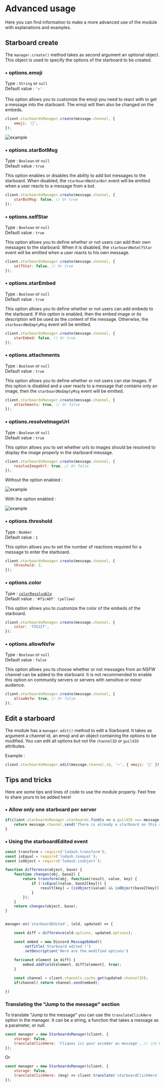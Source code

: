 # Advanced usage

Here you can find information to make a more advanced use of the module with explanations and examples.

## Starboard create

The `manager.create()` method takes as second argument an optional object. This object is used to specify the options of the starboard to be created.

### • options.emoji

Type : `String` or `null` <br>
Default value : `'⭐'`

This option allows you to customize the emoji you need to react with to get a message into the starboard. The emoji will then also be changed on the embeds.

```js
client.starboardsManager.create(message.channel, {
    emoji: '📍',
});
```

![example](assets/customEmoji.png)

### • options.starBotMsg

Type : `Boolean` or `null` <br>
Default value : `true`

This option enables or disables the ability to add bot messages to the starboard. When disabled, the `starboardNoStarBot` event will be emitted when a user reacts to a message from a bot.

```js
client.starboardsManager.create(message.channel, {
    starBotMsg: false, // Or true
});
```

### • options.selfStar

Type : `Boolean` or `null` <br>
Default value : `true`

This option allows you to define whether or not users can add their own messages to the starboard. When it is disabled, the `starboardNoSelfStar` event will be emitted when a user reacts to his own message.

```js
client.starboardsManager.create(message.channel, {
    selfStar: false, // Or true
});
```

### • options.starEmbed

Type : `Boolean` or `null` <br>
Default value : `true`

This option allows you to define whether or not users can add embeds to the starboard. If this option is enabled, then the embed image or its description will be used as the content of the message. Otherwise, the `starboardNoEmptyMsg` event will be emitted.

```js
client.starboardsManager.create(message.channel, {
    starEmbed: false, // Or true
});
```

### • options.attachments

Type : `Boolean` or `null` <br>
Default value : `true`

This option allows you to define whether or not users can star images. If this option is disabled and a user reacts to a message that contains only an image, then the `starboardNoEmptyMsg` event will be emitted.

```js
client.starboardsManager.create(message.channel, {
    attachments: true, // Or false
});
```

### • options.resolveImageUrl

Type : `Boolean` or `null` <br>
Default value : `true`

This option allows you to set whether urls to images should be resolved to display the image properly in the starboard message.

```js
client.starboardsManager.create(message.channel, {
    resolveImageUrl: true, // Or false
});
```

Without the option enabled :

![example](/docs/assets/NoResolveUrl.png)

With the option enabled :

![example](assets/resolveUrl.png)

### • options.threshold

Type : `Number` <br>
Default value : `1`

This option allows you to set the number of reactions required for a message to enter the starboard.

```js
client.starboardsManager.create(message.channel, {
    threshold: 3,
});
```

### • options.color

Type : [`colorResolvable`](https://discord.js.org/#/docs/main/stable/typedef/ColorResolvable) <br>
Default value : `'#f1c40f' (yellow)`

This option allows you to customize the color of the embeds of the starboard.

```js
client.starboardsManager.create(message.channel, {
    color: 'f3522f',
});
```

### • options.allowNsfw

Type : `Boolean` or `null` <br>
Default value : `false`

This option allows you to choose whether or not messages from an NSFW channel can be added to the starboard. It is not recommended to enable this option on community servers or servers with sensitive or minor audience.

```js
client.starboardsManager.create(message.channel, {
    allowNsfw: true, // Or false
});
```

## Edit a starboard

The module has a `manager.edit()` method to edit a Starboard. It takes as argument a channel id, an emoji and an object containing the options to be modified. You can edit all options but not the `channelID` or `guildID` attributes.

Example :
```js
client.starboardsManager.edit(message.channel.id, '⭐', { emoji: '📍' }); // Will change the starboard emoji
```

## Tips and tricks

Here are some tips and lines of code to use the module properly. Feel free to share yours to be added here!

### • Allow only one starboard per server

```js
if(client.starboardsManager.starboards.find(s => s.guildID === message.guild.id)) {
    return message.channel.send('There is already a starboard on this server!');
}
```

### • Using the starboardEdited event

```js
const transform = require('lodash.transform');
const isEqual = require('lodash.isequal');
const isObject = require('lodash.isobject');

function difference(object, base) {
	function changes(obj, base2) {
		return transform(obj, function(result, value, key) {
			if (!isEqual(value, base2[key])) {
				result[key] = (isObject(value) && isObject(base2[key])) ? changes(value, base2[key]) : value;
			}
		});
	}
	return changes(object, base);
}


manager.on('starboardEdited', (old, updated) => {

    const diff = difference(old.options, updated.options);

    const embed = new Discord.MessageEmbed()
        .setTitle('Starboard edited !')
        .setDescription('Here are the modified options')
    
    for(const element in diff) {
        embed.addField(element, diff[element], true);
    }

    const channel = client.channels.cache.get(updated.channelID);
    if(channel) return channel.send(embed);

})
```

### Translating the "Jump to the message" section

To translate "Jump to the message" you can use the `translateClickHere` option in the manager. It can be a string, a function that takes a message as a parameter, or null.

```js
const manager = new StarboardsManager(client, {
    storage: false,
    translateClickHere: 'Cliquez ici pour accéder au message', // 🇫🇷 French !
});
```

Or

```js
const manager = new StarboardsManager(client, {
    storage: false,
    translateClickHere: (msg) => client.translate('starboardClickHere', message.guild.id) // Assuming the client.translate() function exists ;)
});
```